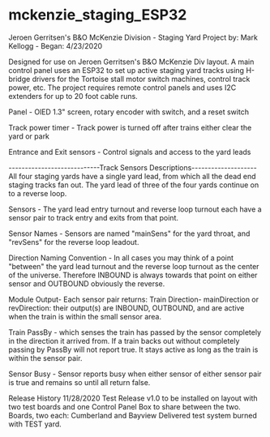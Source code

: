 # mckenzie_staging_ESP32
Jeroen Gerritsen's B&O McKenzie Division - Staging Yard Project
by: Mark Kellogg - Began: 4/23/2020


 Designed for use on Jeroen Gerritsen's B&O McKenzie Div layout. A main control panel uses an ESP32 to set up active staging yard tracks using H-bridge drivers for the Tortoise stall motor switch machines, control track power, etc. The project requires remote control panels and uses I2C extenders for up to 20 foot cable runs.
 

 Panel - OlED 1.3" screen, rotary encoder with switch, and a reset switch

 Track power timer - Track power is turned off after trains either clear the yard or park

 Entrance and Exit sensors - Control signals and access to the yard leads

----------------------------Track Sensors Descriptions--------------------
 All four staging yards have a single yard lead, from which all the dead end staging tracks fan out.  The yard lead of three of the four yards continue on to a reverse loop.

   Sensors - The yard lead entry turnout and reverse loop turnout each have a sensor pair to track entry and exits from that point.

   Sensor Names - Sensors are named "mainSens" for the yard throat, and "revSens" for the reverse loop leadout.

   Direction Naming Convention - In all cases you may think of a point "between" the yard lead turnout and the reverse loop turnout as      the center of the universe.  Therefore INBOUND is always towards that point on either sensor and OUTBOUND obviously the reverse.   


 Module Output- Each sensor pair returns: 
   Train Direction- mainDirection or revDirection: their output(s) are INBOUND, OUTBOUND, and are active when the train is within the       small sensor area.
   
   Train PassBy - which senses the train has passed by the sensor completely in the direction it arrived from.  If a train backs out        without completely passing by PassBy will not report true. It stays active as long as the train is within the sensor pair.

   Sensor Busy - Sensor reports busy when either sensor of either sensor pair is true and remains so until all return false.

   Release History
    11/28/2020 Test Release v1.0 to be installed on layout with two test boards and one Control Panel Box to share between the two.
    Boards, two each:  Cumberland and Bayview
    Delivered test system burned with TEST yard.
